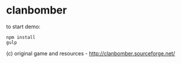 # clanbomber

to start demo:

```
npm install
gulp
```

(c) original game and resources - http://clanbomber.sourceforge.net/